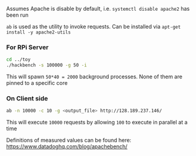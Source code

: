 Assumes Apache is disable by default, i.e. `systemctl disable apache2` has been run

`ab` is used as the utility to invoke requests. Can be installed via `apt-get install -y apache2-utils`

### For RPi Server
```sh
cd ../toy
./hackbench -s 100000 -g 50 -i
```
This will spawn `50*40 = 2000` background processes. None of them are pinned to a specific core


### On Client side
```sh
ab -n 10000 -c 10 -g <output_file> http://128.189.237.146/
```
This will execute `10000` requests by allowing `100` to execute in parallel at a time

Definitions of measured values can be found here: https://www.datadoghq.com/blog/apachebench/
